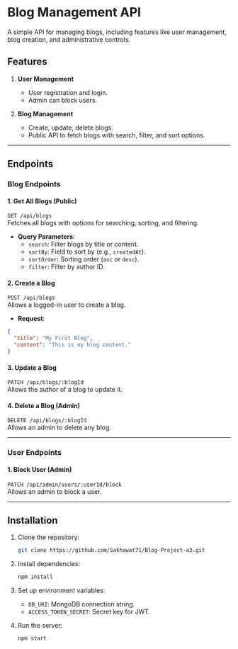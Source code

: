 
# Blog Management API

A simple API for managing blogs, including features like user management, blog creation, and administrative controls.

## Features

1. **User Management**
   - User registration and login.
   - Admin can block users.

2. **Blog Management**
   - Create, update, delete blogs.
   - Public API to fetch blogs with search, filter, and sort options.

---

## Endpoints

### **Blog Endpoints**

#### 1. **Get All Blogs (Public)**  
`GET /api/blogs`  
Fetches all blogs with options for searching, sorting, and filtering.

- **Query Parameters**:
  - `search`: Filter blogs by title or content.
  - `sortBy`: Field to sort by (e.g., `createdAt`).
  - `sortOrder`: Sorting order (`asc` or `desc`).
  - `filter`: Filter by author ID.


#### 2. **Create a Blog**  
`POST /api/blogs`  
Allows a logged-in user to create a blog.

- **Request**:
```json
{
  "title": "My First Blog",
  "content": "This is my blog content."
}
```

#### 3. **Update a Blog**  
`PATCH /api/blogs/:blogId`  
Allows the author of a blog to update it.

#### 4. **Delete a Blog (Admin)**  
`DELETE /api/blogs/:blogId`  
Allows an admin to delete any blog.

---

### **User Endpoints**

#### 1. **Block User (Admin)**  
`PATCH /api/admin/users/:userId/block`  
Allows an admin to block a user.

---


## Installation

1. Clone the repository:
   ```bash
   git clone https://github.com/Sakhawat71/Blog-Project-a3.git
   ```
2. Install dependencies:
   ```bash
   npm install
   ```
3. Set up environment variables:
   - `DB_URI`: MongoDB connection string.
   - `ACCESS_TOKEN_SECRET`: Secret key for JWT.

4. Run the server:
   ```bash
   npm start
   ```
